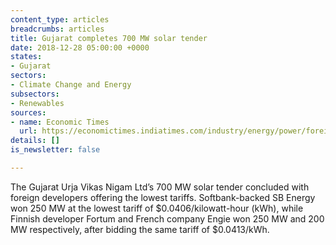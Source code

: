 ```yaml
---
content_type: articles
breadcrumbs: articles
title: Gujarat completes 700 MW solar tender
date: 2018-12-28 05:00:00 +0000
states:
- Gujarat
sectors:
- Climate Change and Energy
subsectors:
- Renewables
sources:
- name: Economic Times
  url: https://economictimes.indiatimes.com/industry/energy/power/foreign-players-sweep-gujarat-solar-auction/articleshow/67197700.cms
details: []
is_newsletter: false

---
```

The Gujarat Urja Vikas Nigam Ltd’s 700 MW solar tender concluded with foreign developers offering the lowest tariffs. Softbank-backed SB Energy won 250 MW at the lowest tariff of $0.0406/kilowatt-hour (kWh), while Finnish developer Fortum and French company Engie won 250 MW and 200 MW respectively, after bidding the same tariff of $0.0413/kWh. 
